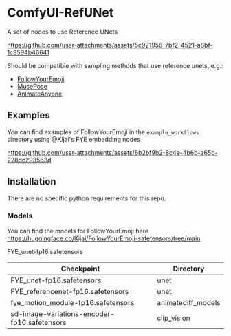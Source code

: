 # ComfyUI-RefUNet
A set of nodes to use Reference UNets


https://github.com/user-attachments/assets/5c921956-7bf2-4521-a8bf-1c8594b46641


Should be compatible with sampling methods that use reference unets, e.g.:
* [FollowYourEmoji](https://github.com/mayuelala/FollowYourEmoji)
* [MusePose](https://github.com/TMElyralab/MusePose)
* [AnimateAnyone](https://github.com/guoqincode/Open-AnimateAnyone)

## Examples
You can find examples of FollowYourEmoji in the `example_workflows` directory using @Kijai's FYE embedding nodes

https://github.com/user-attachments/assets/6b2bf9b2-8c4e-4b6b-a65d-228dc293563d

## Installation
There are no specific python requirements for this repo.

### Models
You can find the models for FollowYourEmoji here https://huggingface.co/Kijai/FollowYourEmoji-safetensors/tree/main

FYE_unet-fp16.safetensors

| Checkpoint | Directory |
|------------|-----------|
|FYE_unet-fp16.safetensors            |   unet |
|FYE_referencenet-fp16.safetensors    |   unet |
|fye_motion_module-fp16.safetensors   |  animatediff_models |
| sd-image-variations-encoder-fp16.safetensors | clip_vision |
